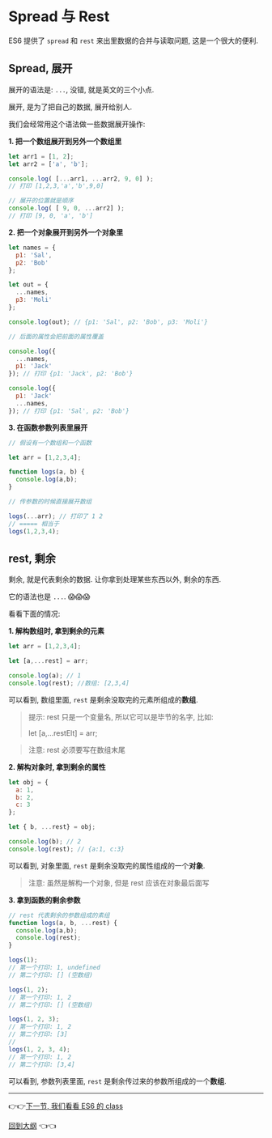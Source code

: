 # Spread 与 Rest

ES6 提供了 `spread` 和 `rest` 来出里数据的合并与读取问题, 这是一个很大的便利.

## Spread, 展开

展开的语法是: `...`, 没错, 就是英文的三个小点.

展开, 是为了把自己的数据, 展开给别人.

我们会经常用这个语法做一些数据展开操作:

**1. 把一个数组展开到另外一个数组里**

```js
let arr1 = [1, 2];
let arr2 = ['a', 'b'];

console.log( [...arr1, ...arr2, 9, 0] );
// 打印 [1,2,3,'a','b',9,0]

// 展开的位置就是顺序
console.log( [ 9, 0, ...arr2] );
// 打印 [9, 0, 'a', 'b']

```

**2. 把一个对象展开到另外一个对象里**

```js
let names = {
  p1: 'Sal',
  p2: 'Bob'
};

let out = {
  ...names,
  p3: 'Moli'
};

console.log(out); // {p1: 'Sal', p2: 'Bob', p3: 'Moli'}

// 后面的属性会把前面的属性覆盖

console.log({
  ...names,
  p1: 'Jack'
}); // 打印 {p1: 'Jack', p2: 'Bob'}

console.log({
  p1: 'Jack'
  ...names,
}); // 打印 {p1: 'Sal', p2: 'Bob'}

```

**3. 在函数参数列表里展开**

```js
// 假设有一个数组和一个函数

let arr = [1,2,3,4];

function logs(a, b) {
  console.log(a,b);
}

// 传参数的时候直接展开数组

logs(...arr); // 打印了 1 2
// ===== 相当于
logs(1,2,3,4);

```

## rest, 剩余

剩余, 就是代表剩余的数据. 让你拿到处理某些东西以外, 剩余的东西.

它的语法也是 `...`. :scream::scream::scream:

看看下面的情况:

**1. 解构数组时, 拿到剩余的元素**

```js
let arr = [1,2,3,4];

let [a,...rest] = arr;

console.log(a); // 1
console.log(rest); //数组: [2,3,4]

```

可以看到, 数组里面, `rest` 是剩余没取完的元素所组成的**数组**.

> 提示: rest 只是一个变量名, 所以它可以是毕节的名字, 比如:
>
> let [a,...restElt] = arr;

> 注意: rest 必须要写在数组末尾

**2. 解构对象时, 拿到剩余的属性**

```js
let obj = {
  a: 1,
  b: 2,
  c: 3
};

let { b, ...rest} = obj;

console.log(b); // 2
console.log(rest); // {a:1, c:3}

```

可以看到, 对象里面, `rest` 是剩余没取完的属性组成的一个**对象**.

> 注意: 虽然是解构一个对象, 但是 rest 应该在对象最后面写

**3. 拿到函数的剩余参数**


```js
// rest 代表剩余的参数组成的素组
function logs(a, b, ...rest) {
  console.log(a,b);
  console.log(rest);
}

logs(1);
// 第一个打印: 1, undefined
// 第二个打印: [] (空数组)

logs(1, 2);
// 第一个打印: 1, 2
// 第二个打印: [] (空数组)

logs(1, 2, 3);
// 第一个打印: 1, 2
// 第二个打印: [3]
//
logs(1, 2, 3, 4);
// 第一个打印: 1, 2
// 第二个打印: [3,4]
```

可以看到, 参数列表里面, `rest` 是剩余传过来的参数所组成的一个**数组**.

---

:point_right::point_right:[下一节, 我们看看 ES6 的 class](./6-Class.md)

[回到大纲](../README.md#outline) :point_left::point_left:
